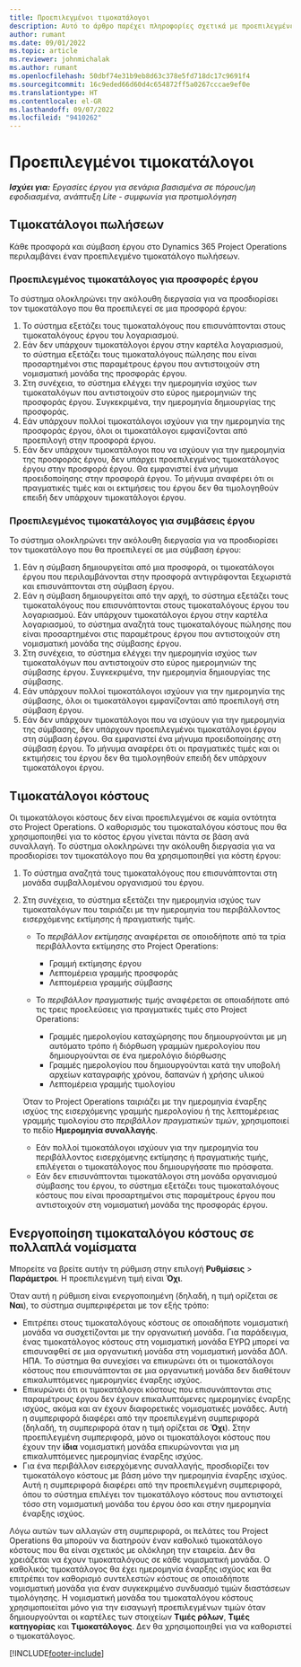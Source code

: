 ```yaml
---
title: Προεπιλεγμένοι τιμοκατάλογοι
description: Αυτό το άρθρο παρέχει πληροφορίες σχετικά με προεπιλεγμένες λίστες πωλήσεων και τιμών κόστους στο Project Operations.
author: rumant
ms.date: 09/01/2022
ms.topic: article
ms.reviewer: johnmichalak
ms.author: rumant
ms.openlocfilehash: 50dbf74e31b9eb8d63c378e5fd718dc17c9691f4
ms.sourcegitcommit: 16c9eded66d60d4c654872ff5a0267cccae9ef0e
ms.translationtype: HT
ms.contentlocale: el-GR
ms.lasthandoff: 09/07/2022
ms.locfileid: "9410262"
---
```

# <a name="default-price-lists"></a>Προεπιλεγμένοι τιμοκατάλογοι

_**Ισχύει για:** Εργασίες έργου για σενάρια βασισμένα σε πόρους/μη εφοδιασμένα, ανάπτυξη Lite - συμφωνία για προτιμολόγηση_

## <a name="sales-price-lists"></a>Τιμοκατάλογοι πωλήσεων

Κάθε προσφορά και σύμβαση έργου στο Dynamics 365 Project Operations περιλαμβάνει έναν προεπιλεγμένο τιμοκατάλογο πωλήσεων. 

### <a name="price-list-default-on-project-quotes"></a>Προεπιλεγμένος τιμοκατάλογος για προσφορές έργου
Το σύστημα ολοκληρώνει την ακόλουθη διεργασία για να προσδιορίσει τον τιμοκατάλογο που θα προεπιλεγεί σε μια προσφορά έργου:

1. Το σύστημα εξετάζει τους τιμοκαταλόγους που επισυνάπτονται στους τιμοκαταλόγους έργου του λογαριασμού. 
1. Εάν δεν υπάρχουν τιμοκατάλογοι έργου στην καρτέλα λογαριασμού, το σύστημα εξετάζει τους τιμοκαταλόγους πώλησης που είναι προσαρτημένοι στις παραμέτρους έργου που αντιστοιχούν στη νομισματική μονάδα της προσφοράς έργου.
1. Στη συνέχεια, το σύστημα ελέγχει την ημερομηνία ισχύος των τιμοκαταλόγων που αντιστοιχούν στο εύρος ημερομηνιών της προσφοράς έργου. Συγκεκριμένα, την ημερομηνία δημιουργίας της προσφοράς.
1. Εάν υπάρχουν πολλοί τιμοκατάλογοι ισχύουν για την ημερομηνία της προσφοράς έργου, όλοι οι τιμοκατάλογοι εμφανίζονται από προεπιλογή στην προσφορά έργου.
1. Εάν δεν υπάρχουν τιμοκατάλογοι που να ισχύουν για την ημερομηνία της προσφοράς έργου, δεν υπάρχει προεπιλεγμένος τιμοκατάλογος έργου στην προσφορά έργου. Θα εμφανιστεί ένα μήνυμα προειδοποίησης στην προσφορά έργου. Το μήνυμα αναφέρει ότι οι πραγματικές τιμές και οι εκτιμήσεις του έργου δεν θα τιμολογηθούν επειδή δεν υπάρχουν τιμοκατάλογοι έργου.

### <a name="price-list-default-on-project-contracts"></a>Προεπιλεγμένος τιμοκατάλογος για συμβάσεις έργου 
Το σύστημα ολοκληρώνει την ακόλουθη διεργασία για να προσδιορίσει τον τιμοκατάλογο που θα προεπιλεγεί σε μια σύμβαση έργου:

1. Εάν η σύμβαση δημιουργείται από μια προσφορά, οι τιμοκατάλογοι έργου που περιλαμβάνονται στην προσφορά αντιγράφονται ξεχωριστά και επισυνάπτονται στη σύμβαση έργου.
1. Εάν η σύμβαση δημιουργείται από την αρχή, το σύστημα εξετάζει τους τιμοκαταλόγους που επισυνάπτονται στους τιμοκαταλόγους έργου του λογαριασμού. Εάν υπάρχουν τιμοκατάλογοι έργου στην καρτέλα λογαριασμού, το σύστημα αναζητά τους τιμοκαταλόγους πώλησης που είναι προσαρτημένοι στις παραμέτρους έργου που αντιστοιχούν στη νομισματική μονάδα της σύμβασης έργου.
1. Στη συνέχεια, το σύστημα ελέγχει την ημερομηνία ισχύος των τιμοκαταλόγων που αντιστοιχούν στο εύρος ημερομηνιών της σύμβασης έργου. Συγκεκριμένα, την ημερομηνία δημιουργίας της σύμβασης.
1. Εάν υπάρχουν πολλοί τιμοκατάλογοι ισχύουν για την ημερομηνία της σύμβασης, όλοι οι τιμοκατάλογοι εμφανίζονται από προεπιλογή στη σύμβαση έργου.
1. Εάν δεν υπάρχουν τιμοκατάλογοι που να ισχύουν για την ημερομηνία της σύμβασης, δεν υπάρχουν προεπιλεγμένοι τιμοκατάλογοι έργου στη σύμβαση έργου. Θα εμφανιστεί ένα μήνυμα προειδοποίησης στη σύμβαση έργου. Το μήνυμα αναφέρει ότι οι πραγματικές τιμές και οι εκτιμήσεις του έργου δεν θα τιμολογηθούν επειδή δεν υπάρχουν τιμοκατάλογοι έργου.

## <a name="cost-price-lists"></a>Τιμοκατάλογοι κόστους

Οι τιμοκατάλογοι κόστους δεν είναι προεπιλεγμένοι σε καμία οντότητα στο Project Operations. Ο καθορισμός του τιμοκαταλόγου κόστους που θα χρησιμοποιηθεί για το κόστος έργου γίνεται πάντα σε βάση ανά συναλλαγή. Το σύστημα ολοκληρώνει την ακόλουθη διεργασία για να προσδιορίσει τον τιμοκατάλογο που θα χρησιμοποιηθεί για κόστη έργου:

1. Το σύστημα αναζητά τους τιμοκαταλόγους που επισυνάπτονται στη μονάδα συμβαλλομένου οργανισμού του έργου.
1. Στη συνέχεια, το σύστημα εξετάζει την ημερομηνία ισχύος των τιμοκαταλόγων που ταιριάζει με την ημερομηνία του περιβάλλοντος εισερχόμενης εκτίμησης ή πραγματικής τιμής.

    - Το *περιβάλλον εκτίμησης* αναφέρεται σε οποιοδήποτε από τα τρία περιβάλλοντα εκτίμησης στο Project Operations:

        - Γραμμή εκτίμησης έργου
        - Λεπτομέρεια γραμμής προσφοράς
        - Λεπτομέρεια γραμμής σύμβασης

    - Το *περιβάλλον πραγματικής τιμής* αναφέρεται σε οποιαδήποτε από τις τρεις προελεύσεις για πραγματικές τιμές στο Project Operations:

       - Γραμμές ημερολογίου καταχώρησης που δημιουργούνται με μη αυτόματο τρόπο ή διόρθωση γραμμών ημερολογίου που δημιουργούνται σε ένα ημερολόγιο διόρθωσης
       - Γραμμές ημερολογίου που δημιουργούνται κατά την υποβολή αρχείων καταγραφής χρόνου, δαπανών ή χρήσης υλικού
       - Λεπτομέρεια γραμμής τιμολογίου

    Όταν το Project Operations ταιριάζει με την ημερομηνία έναρξης ισχύος της εισερχόμενης γραμμής ημερολογίου ή της λεπτομέρειας γραμμής τιμολογίου στο *περιβάλλον πραγματικών τιμών*, χρησιμοποιεί το πεδίο **Ημερομηνία συναλλαγής**.

    - Εάν πολλοί τιμοκατάλογοι ισχύουν για την ημερομηνία του περιβάλλοντος εισερχόμενης εκτίμησης ή πραγματικής τιμής, επιλέγεται ο τιμοκατάλογος που δημιουργήσατε πιο πρόσφατα.
    - Εάν δεν επισυνάπτονται τιμοκατάλογοι στη μονάδα οργανισμού σύμβασης του έργου, το σύστημα εξετάζει τους τιμοκαταλόγους κόστους που είναι προσαρτημένοι στις παραμέτρους έργου που αντιστοιχούν στη νομισματική μονάδα της προσφοράς έργου.

## <a name="enable-multi-currency-cost-price-list"></a>Ενεργοποίηση τιμοκαταλόγου κόστους σε πολλαπλά νομίσματα

Μπορείτε να βρείτε αυτήν τη ρύθμιση στην επιλογή **Ρυθμίσεις** \> **Παράμετροι**. Η προεπιλεγμένη τιμή είναι **Όχι**.

Όταν αυτή η ρύθμιση είναι ενεργοποιημένη (δηλαδή, η τιμή ορίζεται σε **Ναι**), το σύστημα συμπεριφέρεται με τον εξής τρόπο:

- Επιτρέπει στους τιμοκαταλόγους κόστους σε οποιαδήποτε νομισματική μονάδα να συσχετίζονται με την οργανωτική μονάδα. Για παράδειγμα, ένας τιμοκατάλογος κόστους στη νομισματική μονάδα ΕΥΡΩ μπορεί να επισυναφθεί σε μια οργανωτική μονάδα στη νομισματική μονάδα ΔΟΛ. ΗΠΑ. Το σύστημα θα συνεχίσει να επικυρώνει ότι οι τιμοκατάλογοι κόστους που επισυνάπτονται σε μια οργανωτική μονάδα δεν διαθέτουν επικαλυπτόμενες ημερομηνίες έναρξης ισχύος.
- Επικυρώνει ότι οι τιμοκατάλογοι κόστους που επισυνάπτονται στις παραμέτρους έργου δεν έχουν επικαλυπτόμενες ημερομηνίες έναρξης ισχύος, ακόμα και αν έχουν διαφορετικές νομισματικές μονάδες. Αυτή η συμπεριφορά διαφέρει από την προεπιλεγμένη συμπεριφορά (δηλαδή, τη συμπεριφορά όταν η τιμή ορίζεται σε **Όχι**). Στην προεπιλεγμένη συμπεριφορά, μόνο οι τιμοκατάλογοι κόστους που έχουν την **ίδια** νομισματική μονάδα επικυρώνονται για μη επικαλυπτόμενες ημερομηνίας έναρξης ισχύος.
- Για ένα περιβάλλον εισερχόμενης συναλλαγής, προσδιορίζει τον τιμοκατάλογο κόστους με βάση μόνο την ημερομηνία έναρξης ισχύος. Αυτή η συμπεριφορά διαφέρει από την προεπιλεγμένη συμπεριφορά, όπου το σύστημα επιλέγει τον τιμοκατάλογο κόστους που αντιστοιχεί τόσο στη νομισματική μονάδα του έργου όσο και στην ημερομηνία έναρξης ισχύος.

Λόγω αυτών των αλλαγών στη συμπεριφορά, οι πελάτες του Project Operations θα μπορούν να διατηρούν έναν καθολικό τιμοκατάλογο κόστους που θα είναι σχετικός με ολόκληρη την εταιρεία. Δεν θα χρειάζεται να έχουν τιμοκαταλόγους σε κάθε νομισματική μονάδα. Ο καθολικός τιμοκατάλογος θα έχει ημερομηνία έναρξης ισχύος και θα επιτρέπει τον καθορισμό συντελεστών κόστους σε οποιαδήποτε νομισματική μονάδα για έναν συγκεκριμένο συνδυασμό τιμών διαστάσεων τιμολόγησης. Η νομισματική μονάδα του τιμοκαταλόγου κόστους χρησιμοποιείται μόνο για την εισαγωγή προεπιλεγμένων τιμών όταν δημιουργούνται οι καρτέλες των στοιχείων **Τιμές ρόλων**, **Τιμές κατηγορίας** και **Τιμοκατάλογος**. Δεν θα χρησιμοποιηθεί για να καθοριστεί ο τιμοκατάλογος.

[!INCLUDE[footer-include](../includes/footer-banner.md)]
